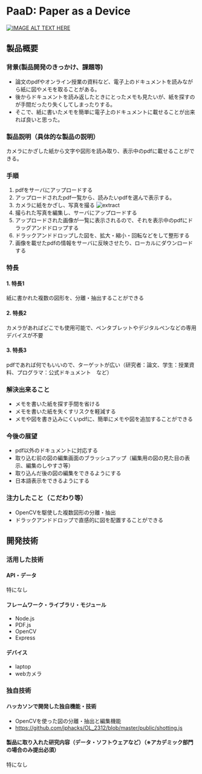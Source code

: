 # PaaD: Paper as a Device

[![IMAGE ALT TEXT HERE](https://jphacks.com/wp-content/uploads/2023/07/JPHACKS2023_ogp.png)](https://www.youtube.com/watch?v=yYRQEdfGjEg)

## 製品概要
### 背景(製品開発のきっかけ、課題等)
* 論文のpdfやオンライン授業の資料など、電子上のドキュメントを読みながら紙に図やメモを取ることがある。
* 後からドキュメントを読み返したときにとったメモも見たいが、紙を探すのが手間だったり失くしてしまったりする。
* そこで、紙に書いたメモを簡単に電子上のドキュメントに載せることが出来れば良いと思った。
### 製品説明（具体的な製品の説明）
カメラにかざした紙から文字や図形を読み取り、表示中のpdfに載せることができる。
### 手順
1. pdfをサーバにアップロードする
2. アップロードされたpdf一覧から、読みたいpdfを選んで表示する。
3. カメラに紙をかざし、写真を撮る
![extract](https://github.com/jphacks/OL_2312/assets/84440125/a1a38017-11e0-4cca-a485-99a1ea3cebf0)
4. 撮られた写真を編集し、サーバにアップロードする
5. アップロードされた画像が一覧に表示されるので、それを表示中のpdfにドラッグアンドドロップする
6. ドラックアンドドロップした図を、拡大・縮小・回転などをして整形する
7. 画像を載せたpdfの情報をサーバに反映させたり、ローカルにダウンロードする

### 特長
#### 1. 特長1
紙に書かれた複数の図形を、分離・抽出することができる
#### 2. 特長2
カメラがあればどこでも使用可能で、ペンタブレットやデジタルペンなどの専用デバイスが不要
#### 3. 特長3
pdfであれば何でもいいので、ターゲットが広い（研究者：論文、学生：授業資料、プログラマ：公式ドキュメント　など）

### 解決出来ること
* メモを書いた紙を探す手間を省ける
* メモを書いた紙を失くすリスクを軽減する
* メモや図を書き込みにくいpdfに、簡単にメモや図を追加することができる
### 今後の展望
* pdf以外のドキュメントに対応する
* 取り込む前の図の編集画面のブラッシュアップ（編集用の図の見た目の表示、編集のしやすさ等）
* 取り込んだ後の図の編集をできるようにする
* 日本語表示をできるようにする
### 注力したこと（こだわり等）
* OpenCVを駆使した複数図形の分離・抽出
* ドラックアンドドロップで直感的に図を配置することができる

## 開発技術
### 活用した技術
#### API・データ
特になし

#### フレームワーク・ライブラリ・モジュール
* Node.js
* PDF.js
* OpenCV
* Express

#### デバイス
* laptop
* webカメラ

### 独自技術
#### ハッカソンで開発した独自機能・技術
* OpenCVを使った図の分離・抽出と編集機能
* https://github.com/jphacks/OL_2312/blob/master/public/shotting.js

#### 製品に取り入れた研究内容（データ・ソフトウェアなど）（※アカデミック部門の場合のみ提出必須）
特になし
